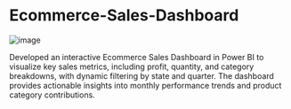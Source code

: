 # Ecommerce-Sales-Dashboard

![image](https://github.com/user-attachments/assets/414c972a-3398-413e-8b9a-b37c4e42049c)

Developed an interactive Ecommerce Sales Dashboard in Power BI to visualize key sales metrics, including profit, quantity, and category breakdowns, with dynamic filtering by state and quarter. 
The dashboard provides actionable insights into monthly performance trends and product category contributions.
